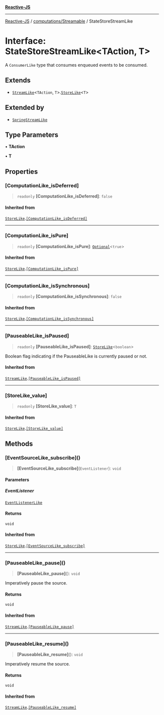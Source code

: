 [**Reactive-JS**](../../../README.md)

***

[Reactive-JS](../../../README.md) / [computations/Streamable](../README.md) / StateStoreStreamLike

# Interface: StateStoreStreamLike\<TAction, T\>

A `ConsumerLike` type that consumes enqueued events to
be consumed.

## Extends

- [`StreamLike`](../../interfaces/StreamLike.md)\<`TAction`, `T`\>.[`StoreLike`](../../interfaces/StoreLike.md)\<`T`\>

## Extended by

- [`SpringStreamLike`](SpringStreamLike.md)

## Type Parameters

• **TAction**

• **T**

## Properties

### \[ComputationLike\_isDeferred\]

> `readonly` **\[ComputationLike\_isDeferred\]**: `false`

#### Inherited from

[`StoreLike`](../../interfaces/StoreLike.md).[`[ComputationLike_isDeferred]`](../../interfaces/StoreLike.md#computationlike_isdeferred)

***

### \[ComputationLike\_isPure\]

> `readonly` **\[ComputationLike\_isPure\]**: [`Optional`](../../../functions/type-aliases/Optional.md)\<`true`\>

#### Inherited from

[`StoreLike`](../../interfaces/StoreLike.md).[`[ComputationLike_isPure]`](../../interfaces/StoreLike.md#computationlike_ispure)

***

### \[ComputationLike\_isSynchronous\]

> `readonly` **\[ComputationLike\_isSynchronous\]**: `false`

#### Inherited from

[`StoreLike`](../../interfaces/StoreLike.md).[`[ComputationLike_isSynchronous]`](../../interfaces/StoreLike.md#computationlike_issynchronous)

***

### \[PauseableLike\_isPaused\]

> `readonly` **\[PauseableLike\_isPaused\]**: [`StoreLike`](../../interfaces/StoreLike.md)\<`boolean`\>

Boolean flag indicating if the PauseableLike is currently paused or not.

#### Inherited from

[`StreamLike`](../../interfaces/StreamLike.md).[`[PauseableLike_isPaused]`](../../interfaces/StreamLike.md#pauseablelike_ispaused)

***

### \[StoreLike\_value\]

> `readonly` **\[StoreLike\_value\]**: `T`

#### Inherited from

[`StoreLike`](../../interfaces/StoreLike.md).[`[StoreLike_value]`](../../interfaces/StoreLike.md#storelike_value)

## Methods

### \[EventSourceLike\_subscribe\]()

> **\[EventSourceLike\_subscribe\]**(`EventListener`): `void`

#### Parameters

##### EventListener

[`EventListenerLike`](../../../utils/interfaces/EventListenerLike.md)

#### Returns

`void`

#### Inherited from

[`StoreLike`](../../interfaces/StoreLike.md).[`[EventSourceLike_subscribe]`](../../interfaces/StoreLike.md#eventsourcelike_subscribe)

***

### \[PauseableLike\_pause\]()

> **\[PauseableLike\_pause\]**(): `void`

Imperatively pause the source.

#### Returns

`void`

#### Inherited from

[`StreamLike`](../../interfaces/StreamLike.md).[`[PauseableLike_pause]`](../../interfaces/StreamLike.md#pauseablelike_pause)

***

### \[PauseableLike\_resume\]()

> **\[PauseableLike\_resume\]**(): `void`

Imperatively resume the source.

#### Returns

`void`

#### Inherited from

[`StreamLike`](../../interfaces/StreamLike.md).[`[PauseableLike_resume]`](../../interfaces/StreamLike.md#pauseablelike_resume)
